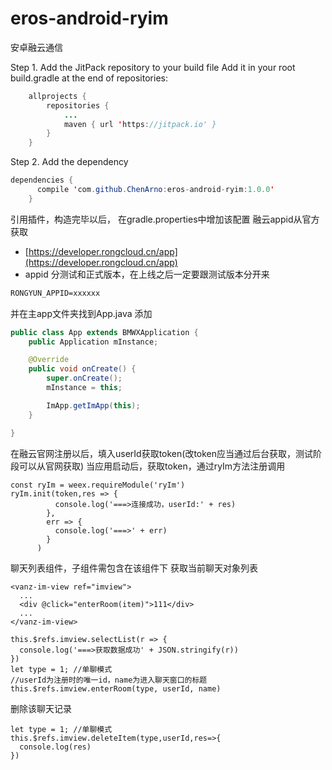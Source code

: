 # eros-android-ryim
安卓融云通信

Step 1. Add the JitPack repository to your build file 
Add it in your root build.gradle at the end of repositories:

```Java
	allprojects {
		repositories {
			...
			maven { url 'https://jitpack.io' }
		}
	}
```

Step 2. Add the dependency

```Java
dependencies {
	  compile 'com.github.ChenArno:eros-android-ryim:1.0.0'
	}
```
引用插件，构造完毕以后，
在gradle.properties中增加该配置
融云appid从官方获取
- [https://developer.rongcloud.cn/app](https://developer.rongcloud.cn/app)
- appid 分测试和正式版本，在上线之后一定要跟测试版本分开来
```Html
RONGYUN_APPID=xxxxxx
```
并在主app文件夹找到App.java
添加
```Java
public class App extends BMWXApplication {
    public Application mInstance;

    @Override
    public void onCreate() {
        super.onCreate();
        mInstance = this;

        ImApp.getImApp(this);
    }

}
```

在融云官网注册以后，填入userId获取token(改token应当通过后台获取，测试阶段可以从官网获取)
当应用启动后，获取token，通过ryIm方法注册调用
```Js
const ryIm = weex.requireModule('ryIm')
ryIm.init(token,res => {
          console.log('===>连接成功，userId:' + res)
        },
        err => {
          console.log('===>' + err)
        }
      )
```

聊天列表组件，子组件需包含在该组件下
获取当前聊天对象列表

```Js
<vanz-im-view ref="imview">
  ...
  <div @click="enterRoom(item)">111</div>
  ...
</vanz-im-view>

this.$refs.imview.selectList(r => {
  console.log('===>获取数据成功' + JSON.stringify(r))
})
let type = 1; //单聊模式
//userId为注册时的唯一id，name为进入聊天窗口的标题
this.$refs.imview.enterRoom(type, userId, name)
```

删除该聊天记录

```Js
let type = 1; //单聊模式
this.$refs.imview.deleteItem(type,userId,res=>{
  console.log(res)
})
```